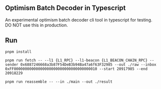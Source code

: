 ## Optimism Batch Decoder in Typescript

An experimental optimism batch decoder cli tool in typescript for testing. DO NOT use this in production.

## Run

```
pnpm install

pnpm run fetch -- --l1 {L1_RPC} --l1-beacon {L1_BEACON_CHAIN_RPC} --sender 0x6887246668a3b87F54DeB3b94Ba47a6f63F32985 --out ./raw --inbox 0xFF00000000000000000000000000000000000010 --start 20917985 --end 20918229

pnpm run reassemble -- --in ./main --out ./result
```